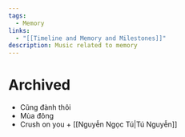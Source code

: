 ```yaml
---
tags:
  - Memory
links:
  - "[[Timeline and Memory and Milestones]]"
description: Music related to memory
---
```

# Archived

- Cũng đành thôi
- Mùa đông
- Crush on you + [[Nguyễn Ngọc Tú|Tú Nguyễn]]